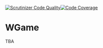[![Scrutinizer Code Quality](https://scrutinizer-ci.com/g/woodrixel/WGame/badges/quality-score.png?b=master)](https://scrutinizer-ci.com/g/woodrixel/WGame/?branch=master)[![Code Coverage](https://scrutinizer-ci.com/g/woodrixel/WGame/badges/coverage.png?b=master)](https://scrutinizer-ci.com/g/woodrixel/WGame/?branch=master)
# WGame
TBA
